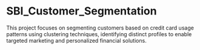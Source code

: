 # SBI_Customer_Segmentation
This project focuses on segmenting customers based on credit card usage patterns using clustering techniques, identifying distinct profiles to enable targeted marketing and personalized financial solutions.
